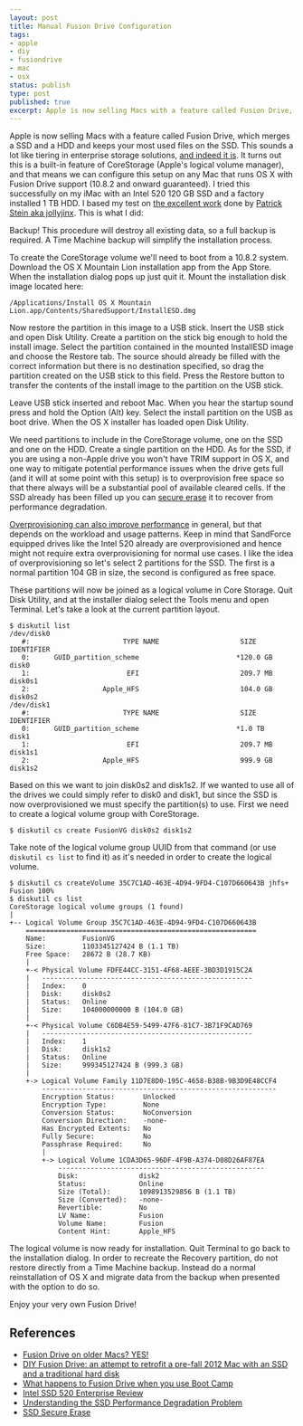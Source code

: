 ```yaml
---
layout: post
title: Manual Fusion Drive Configuration
tags:
- apple
- diy
- fusiondrive
- mac
- osx
status: publish
type: post
published: true
excerpt: Apple is now selling Macs with a feature called Fusion Drive, which merges a SSD and a HDD and keeps your most used files on the SSD. This sounds a lot like tiering in enterprise storage solutions, and indeed it is. It turns out this is a built-in feature of CoreStorage (Apple's logical volume manager), and that means we can configure this setup on any Mac that runs OS X with Fusion Drive support (10.8.2 and onward guaranteed).
---
```

Apple is now selling Macs with a feature called Fusion Drive, which merges a SSD and a HDD and keeps your most used files on the SSD. This sounds a lot like tiering in enterprise storage solutions, [and indeed it is](http://arstechnica.com/apple/2012/10/more-on-fusion-drive-how-it-works-and-how-to-roll-your-own/). It turns out this is a built-in feature of CoreStorage (Apple's logical volume manager), and that means we can configure this setup on any Mac that runs OS X with Fusion Drive support (10.8.2 and onward guaranteed). I tried this successfully on my iMac with an Intel 520 120 GB SSD and a factory installed 1 TB HDD. I based my test on [the excellent work](http://jollyjinx.tumblr.com/post/34638496292/fusion-drive-on-older-macs-yes-since-apple-has) done by [Patrick Stein aka jollyjinx](http://jollyjinx.tumblr.com/). This is what I did:

Backup! This procedure will destroy all existing data, so a full backup is required. A Time Machine backup will simplify the installation process.

To create the CoreStorage volume we'll need to boot from a 10.8.2 system. Download the OS X Mountain Lion installation app from the App Store. When the installation dialog pops up just quit it. Mount the installation disk image located here:

```
/Applications/Install OS X Mountain Lion.app/Contents/SharedSupport/InstallESD.dmg
```

Now restore the partition in this image to a USB stick. Insert the USB stick and open Disk Utility. Create a partition on the stick big enough to hold the install image. Select the partition contained in the mounted InstallESD image and choose the Restore tab. The source should already be filled with the correct information but there is no destination specified, so drag the partition created on the USB stick to this field. Press the Restore button to transfer the contents of the install image to the partition on the USB stick.

Leave USB stick inserted and reboot Mac. When you hear the startup sound press and hold the Option (Alt) key. Select the install partition on the USB as boot drive. When the OS X installer has loaded open Disk Utility.

We need partitions to include in the CoreStorage volume, one on the SSD and one on the HDD. Create a single partition on the HDD. As for the SSD, if you are using a non-Apple drive you won't have TRIM support in OS X, and one way to mitigate potential performance issues when the drive gets full (and it will at some point with this setup) is to overprovision free space so that there always will be a substantial pool of available cleared cells. If the SSD already has been filled up you can [secure erase](http://www.thomas-krenn.com/en/wiki/SSD_Secure_Erase) it to recover from performance degradation.

[Overprovisioning can also improve performance](http://www.storagereview.com/intel_ssd_520_enterprise_review) in general, but that depends on the workload and usage patterns. Keep in mind that SandForce equipped drives like the Intel 520 already are overprovisioned and hence might not require extra overprovisioning for normal use cases. I like the idea of overprovisioning so let's select 2 partitions for the SSD. The first is a normal partition 104 GB in size, the second is configured as free space.

These partitions will now be joined as a logical volume in Core Storage. Quit Disk Utility, and at the installer dialog select the Tools menu and open Terminal. Let's take a look at the current partition layout.

```
$ diskutil list
/dev/disk0
   #:                       TYPE NAME                    SIZE       IDENTIFIER
   0:      GUID_partition_scheme                        *120.0 GB   disk0
   1:                        EFI                         209.7 MB   disk0s1
   2:                  Apple_HFS                         104.0 GB   disk0s2
/dev/disk1
   #:                       TYPE NAME                    SIZE       IDENTIFIER
   0:      GUID_partition_scheme                        *1.0 TB     disk1
   1:                        EFI                         209.7 MB   disk1s1
   2:                  Apple_HFS                         999.9 GB   disk1s2
```

Based on this we want to join disk0s2 and disk1s2. If we wanted to use all of the drives we could simply refer to disk0 and disk1, but since the SSD is now overprovisioned we must specify the partition(s) to use. First we need to create a logical volume group with CoreStorage.

```
$ diskutil cs create FusionVG disk0s2 disk1s2
```

Take note of the logical volume group UUID from that command (or use `diskutil cs list` to find it) as it's needed in order to create the logical volume.

```
$ diskutil cs createVolume 35C7C1AD-463E-4D94-9FD4-C107D660643B jhfs+ Fusion 100%
$ diskutil cs list
CoreStorage logical volume groups (1 found)
|
+-- Logical Volume Group 35C7C1AD-463E-4D94-9FD4-C107D660643B
    =========================================================
    Name:         FusionVG
    Size:         1103345127424 B (1.1 TB)
    Free Space:   28672 B (28.7 KB)
    |
    +-< Physical Volume FDFE44CC-3151-4F68-AEEE-3BD3D1915C2A
    |   ----------------------------------------------------
    |   Index:    0
    |   Disk:     disk0s2
    |   Status:   Online
    |   Size:     104000000000 B (104.0 GB)
    |
    +-< Physical Volume C6DB4E59-5499-47F6-81C7-3B71F9CAD769
    |   ----------------------------------------------------
    |   Index:    1
    |   Disk:     disk1s2
    |   Status:   Online
    |   Size:     999345127424 B (999.3 GB)
    |
    +-> Logical Volume Family 11D7E8D0-195C-4658-B38B-9B3D9E48CCF4
        ----------------------------------------------------------
        Encryption Status:       Unlocked
        Encryption Type:         None
        Conversion Status:       NoConversion
        Conversion Direction:    -none-
        Has Encrypted Extents:   No
        Fully Secure:            No
        Passphrase Required:     No
        |
        +-> Logical Volume 1CDA3D65-96DF-4F9B-A374-D08D26AF87EA
            ---------------------------------------------------
            Disk:               disk2
            Status:             Online
            Size (Total):       1098913529856 B (1.1 TB)
            Size (Converted):   -none-
            Revertible:         No
            LV Name:            Fusion
            Volume Name:        Fusion
            Content Hint:       Apple_HFS
```

The logical volume is now ready for installation. Quit Terminal to go back to the installation dialog. In order to recreate the Recovery partition, do not restore directly from a Time Machine backup. Instead do a normal reinstallation of OS X and migrate data from the backup when presented with the option to do so.

Enjoy your very own Fusion Drive!


## References

- [Fusion Drive on older Macs? YES!](http://jollyjinx.tumblr.com/post/34638496292/fusion-drive-on-older-macs-yes-since-apple-has)
- [DIY Fusion Drive: an attempt to retrofit a pre-fall 2012 Mac with an SSD and a traditional hard disk](http://www.petralli.net/2012/10/analyzing-apples-fusion-drive-in-an-attempt-to-retrofit-an-existing-macs-with-an-ssd-and-a-traditional-hard-disk/)
- [What happens to Fusion Drive when you use Boot Camp](http://www.petralli.net/2012/10/what-happens-to-fusion-drive-when-you-use-boot-camp/)
- [Intel SSD 520 Enterprise Review](http://www.storagereview.com/intel_ssd_520_enterprise_review)
- [Understanding the SSD Performance Degradation Problem](http://www.anandtech.com/show/2738/8)
- [SSD Secure Erase](http://www.thomas-krenn.com/en/wiki/SSD_Secure_Erase)
